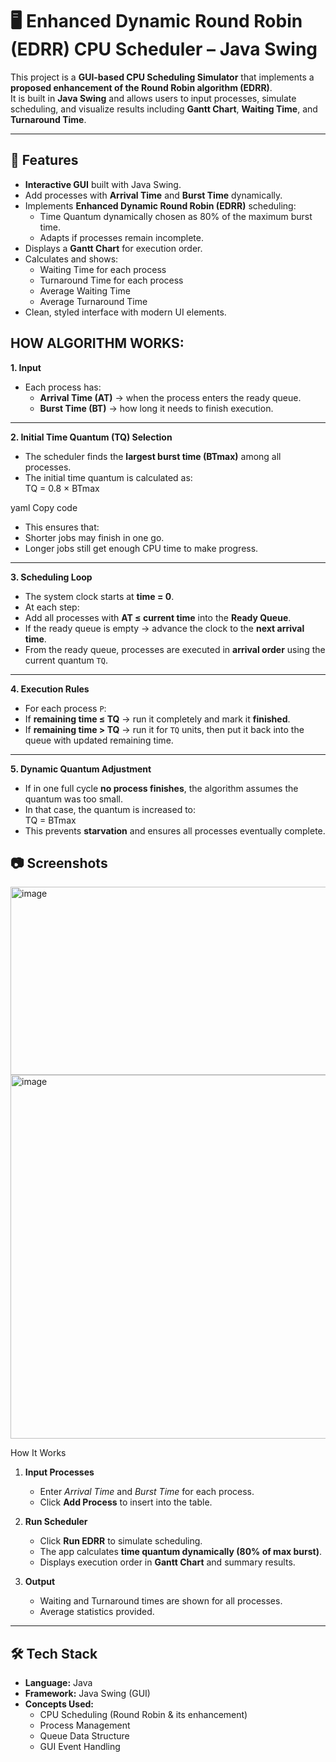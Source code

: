# 🖥️ Enhanced Dynamic Round Robin (EDRR) CPU Scheduler – Java Swing

This project is a **GUI-based CPU Scheduling Simulator** that implements a **proposed enhancement of the Round Robin algorithm (EDRR)**.  
It is built in **Java Swing** and allows users to input processes, simulate scheduling, and visualize results including **Gantt Chart**, **Waiting Time**, and **Turnaround Time**.

---

## 🚀 Features
- **Interactive GUI** built with Java Swing.  
- Add processes with **Arrival Time** and **Burst Time** dynamically.  
- Implements **Enhanced Dynamic Round Robin (EDRR)** scheduling:  
  - Time Quantum dynamically chosen as 80% of the maximum burst time.  
  - Adapts if processes remain incomplete.  
- Displays a **Gantt Chart** for execution order.  
- Calculates and shows:
  - Waiting Time for each process  
  - Turnaround Time for each process  
  - Average Waiting Time  
  - Average Turnaround Time  
- Clean, styled interface with modern UI elements.


## HOW ALGORITHM WORKS:

**1. Input**  
- Each process has:  
  - **Arrival Time (AT)** → when the process enters the ready queue.  
  - **Burst Time (BT)** → how long it needs to finish execution.  

---

**2. Initial Time Quantum (TQ) Selection**  
- The scheduler finds the **largest burst time (BTmax)** among all processes.  
- The initial time quantum is calculated as:  
TQ = 0.8 × BTmax

yaml
Copy code
- This ensures that:  
- Shorter jobs may finish in one go.  
- Longer jobs still get enough CPU time to make progress.  

---

**3. Scheduling Loop**  
- The system clock starts at **time = 0**.  
- At each step:  
- Add all processes with **AT ≤ current time** into the **Ready Queue**.  
- If the ready queue is empty → advance the clock to the **next arrival time**.  
- From the ready queue, processes are executed in **arrival order** using the current quantum `TQ`.  

---

**4. Execution Rules**  
- For each process `P`:  
- If **remaining time ≤ TQ** → run it completely and mark it **finished**.  
- If **remaining time > TQ** → run it for `TQ` units, then put it back into the queue with updated remaining time.  

---

**5. Dynamic Quantum Adjustment**  
- If in one full cycle **no process finishes**, the algorithm assumes the quantum was too small.  
- In that case, the quantum is increased to:  
TQ = BTmax
- This prevents **starvation** and ensures all processes eventually complete.  


## 📷 Screenshots 
<img width="837" height="301" alt="image" src="https://github.com/user-attachments/assets/84d0729d-b676-4dde-bc97-9618f2b553e7" />
<img width="842" height="582" alt="image" src="https://github.com/user-attachments/assets/ac9e16b6-c9ad-4bd5-80d4-93be108c8761" />


 How It Works
1. **Input Processes**  
   - Enter *Arrival Time* and *Burst Time* for each process.  
   - Click **Add Process** to insert into the table.  

2. **Run Scheduler**  
   - Click **Run EDRR** to simulate scheduling.  
   - The app calculates **time quantum dynamically (80% of max burst)**.  
   - Displays execution order in **Gantt Chart** and summary results.  

3. **Output**  
   - Waiting and Turnaround times are shown for all processes.  
   - Average statistics provided.  

---

## 🛠 Tech Stack
- **Language:** Java  
- **Framework:** Java Swing (GUI)  
- **Concepts Used:**  
  - CPU Scheduling (Round Robin & its enhancement)  
  - Process Management  
  - Queue Data Structure  
  - GUI Event Handling  




